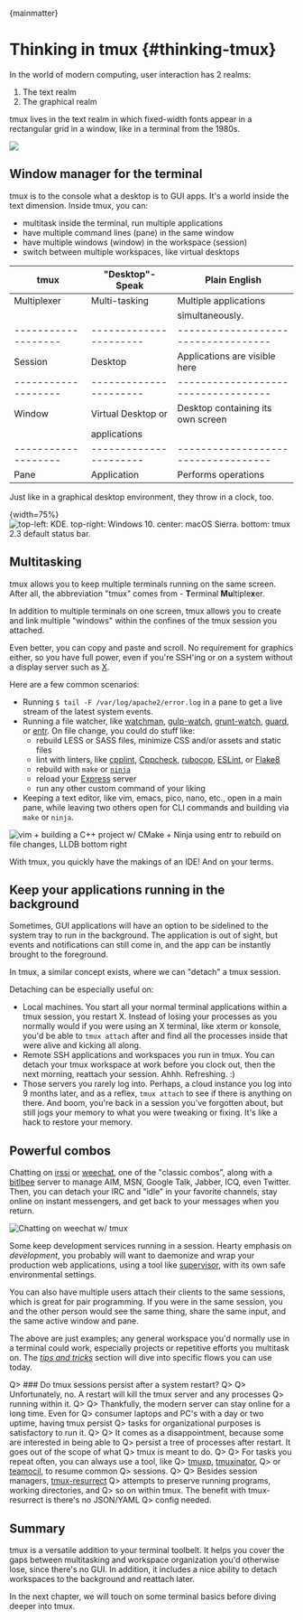 {mainmatter}

# Thinking in tmux {#thinking-tmux}

In the world of modern computing, user interaction has 2 realms:

1. The text realm
2. The graphical realm

tmux lives in the text realm in which fixed-width fonts appear in
a rectangular grid in a window, like in a terminal from the 1980s.

![](images/info/server-with-laptop.png)

## Window manager for the terminal

tmux is to the console what a desktop is to GUI apps. It's a world inside the
text dimension. Inside tmux, you can:

- multitask inside the terminal, run multiple applications
- have multiple command lines (pane) in the same window
- have multiple windows (window) in the workspace (session)
- switch between multiple workspaces, like virtual desktops

| **tmux**            | **"Desktop"-Speak**    | **Plain English**                   |
| ------------------- | ---------------------- | ----------------------------------- |
| Multiplexer         | Multi-tasking          | Multiple applications               |
|                     |                        | simultaneously.                     |
| ------------------- | ---------------------- | ----------------------------------- |
| Session             | Desktop                | Applications are visible here       |
| ------------------- | ---------------------- | ----------------------------------- |
| Window              | Virtual Desktop or     | Desktop containing its own screen   |
|                     | applications           |                                     |
| ------------------- | ---------------------- | ----------------------------------- |
| Pane                | Application            | Performs operations                 |

Just like in a graphical desktop environment, they throw in a clock, too.

{width=75%}
![top-left: KDE. top-right: Windows 10. center: macOS Sierra. bottom: tmux 2.3 default status bar.](images/01-thinking-tmux/clocks.png)

## Multitasking

tmux allows you to keep multiple terminals running on the same screen. After
all, the abbreviation "tmux" comes from - **T**erminal **Mu**ltiple**x**er.

In addition to multiple terminals on one screen, tmux allows you to create and link
multiple "windows" within the confines of the tmux session you attached.

Even better, you can copy and paste and scroll. No requirement for graphics
either, so you have full power, even if you're SSH'ing or on a system without
a display server such as [X](https://en.wikipedia.org/wiki/X.Org_Server).

Here are a few common scenarios:

- Running `$ tail -F /var/log/apache2/error.log` in a
  pane to get a live stream of the latest system events.
- Running a file watcher, like [watchman](https://github.com/facebook/watchman),
  [gulp-watch](https://github.com/gulpjs/gulp/blob/master/docs/API.md#gulpwatchglob-opts-tasks),
  [grunt-watch](https://github.com/gruntjs/grunt-contrib-watch), [guard](https://github.com/guard/guard),
  or [entr](http://entrproject.org/). On file change, you could do stuff like:
  - rebuild LESS or SASS files, minimize CSS and/or assets and static files
  - lint with linters, like [cpplint](https://github.com/google/styleguide/tree/gh-pages/cpplint),
    [Cppcheck](http://cppcheck.sourceforge.net/), [rubocop](https://github.com/bbatsov/rubocop),
    [ESLint](http://eslint.org/), or [Flake8](http://flake8.pycqa.org/en/latest/)
  - rebuild with `make` or [`ninja`](https://ninja-build.org/)
  - reload your [Express](http://expressjs.com/) server
  - run any other custom command of your liking
- Keeping a text editor, like vim, emacs, pico, nano, etc., open in a main pane,
  while leaving two others open for CLI commands and building via `make` or
  `ninja`.

![vim + building a C++ project w/ CMake + Ninja using entr to rebuild on file changes, LLDB bottom right](images/01-thinking-tmux/dev-watch.png)

With tmux, you quickly have the makings of an IDE! And on your terms.

## Keep your applications running in the background

Sometimes, GUI applications will have an option to be sidelined to the system
tray to run in the background. The application is out of sight, but events and
notifications can still come in, and the app can be instantly brought to the
foreground.

In tmux, a similar concept exists, where we can "detach" a tmux session.

Detaching can be especially useful on:

- Local machines. You start all your normal terminal applications within
  a tmux session, you restart X. Instead of losing your processes as you
  normally would if you were using an X terminal, like xterm or konsole, you'd
  be able to `tmux attach` after and find all the processes inside that were
  alive and kicking all along.
- Remote SSH applications and workspaces you run in tmux. You
  can detach your tmux workspace at work before you clock out, then the next
  morning, reattach your session. Ahhh. Refreshing. :)
- Those servers you rarely log into. Perhaps, a cloud instance you log into 9
  months later, and as a reflex, `tmux attach` to see if there is anything on
  there. And boom, you're back in a session you've forgotten about, but still
  jogs your memory to what you were tweaking or fixing. It's like a hack to
  restore your memory.

## Powerful combos

Chatting on [irssi](https://irssi.org/) or [weechat](https://weechat.org/),
one of the "classic combos", along with a [bitlbee](https://www.bitlbee.org)
server to manage AIM, MSN, Google Talk, Jabber, ICQ, even Twitter. Then, you can
detach your IRC and "idle" in your favorite channels, stay online on instant
messengers, and get back to your messages when you return.

![Chatting on weechat w/ tmux](images/01-thinking-tmux/weechat.png)

Some keep development services running in a session. Hearty emphasis on
_development_, you probably will want to daemonize and wrap your production web
applications, using a tool like [supervisor](http://supervisord.org/), with its
own safe environmental settings.

You can also have multiple users attach their clients to the same sessions,
which is great for pair programming. If you were in the same session, you
and the other person would see the same thing, share the same input, and the
same active window and pane.

The above are just examples; any general workspace you'd normally use in a
terminal could work, especially projects or repetitive efforts you multitask
on. The _[tips and tricks](#tips-and-tricks)_ section will dive into specific
flows you can use today.

Q> ### Do tmux sessions persist after a system restart?
Q>
Q> Unfortunately, no. A restart will kill the tmux server and any processes
Q> running within it.
Q>
Q> Thankfully, the modern server can stay online for a long time. Even for
Q> consumer laptops and PC's with a day or two uptime, having tmux persist
Q> tasks for organizational purposes is satisfactory to run it.
Q>
Q> It comes as a disappointment, because some are interested in being able to
Q> persist a tree of processes after restart. It goes out of the scope of what
Q> tmux is meant to do.
Q>
Q> For tasks you repeat often, you can always use a tool, like
Q> [tmuxp](https://github.com/tony/tmuxp), [tmuxinator](https://github.com/tmuxinator/tmuxinator),
Q> or [teamocil](https://github.com/remiprev/teamocil), to resume common
Q> sessions.
Q>
Q> Besides session managers, [tmux-resurrect](https://github.com/tmux-plugins/tmux-resurrect)
Q> attempts to preserve running programs, working directories, and
Q> so on within tmux. The benefit with tmux-resurrect is there's no JSON/YAML
Q> config needed.

## Summary

tmux is a versatile addition to your terminal toolbelt. It helps you cover the
gaps between multitasking and workspace organization you'd otherwise lose, since
there's no GUI. In addition, it includes a nice ability to detach workspaces to
the background and reattach later.

In the next chapter, we will touch on some terminal basics before diving
deeper into tmux.

